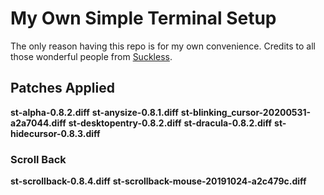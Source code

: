 # My Own Simple Terminal Setup
The only reason having this repo is for my own convenience. Credits to all those wonderful people from [Suckless](https://suckless.org).

## Patches Applied
**st-alpha-0.8.2.diff**
**st-anysize-0.8.1.diff**
**st-blinking_cursor-20200531-a2a7044.diff**
**st-desktopentry-0.8.2.diff**
**st-dracula-0.8.2.diff**
**st-hidecursor-0.8.3.diff**

### Scroll Back
**st-scrollback-0.8.4.diff**
**st-scrollback-mouse-20191024-a2c479c.diff**